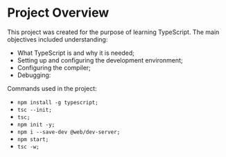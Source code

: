 # Project Overview

This project was created for the purpose of learning TypeScript. The main objectives included understanding:

- What TypeScript is and why it is needed;
- Setting up and configuring the development environment;
- Configuring the compiler;
- Debugging:

Commands used in the project:

- `npm install -g typescript;`
- `tsc --init;`
- `tsc;`
- `npm init -y;`
- `npm i --save-dev @web/dev-server;`
- `npm start;`
- `tsc -w;`

